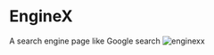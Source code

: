 # EngineX
A search engine page like Google search
![enginexx](https://user-images.githubusercontent.com/59993047/108736103-7e843780-755b-11eb-879f-36a79d372b8c.PNG)

